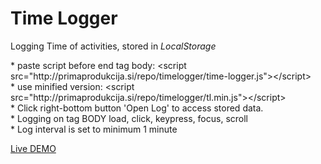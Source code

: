 <h1>Time Logger</h1>
<p>Logging Time of activities, stored in <i>LocalStorage</i></p>
<p>*	paste script before end tag body:	&lt;script src="http://primaprodukcija.si/repo/timelogger/time-logger.js"&gt;&lt;/script&gt;<br>
*	use minified version:	&lt;script src="http://primaprodukcija.si/repo/timelogger/tl.min.js"&gt;&lt;/script&gt;<br>
 *	Click right-bottom button 'Open Log' to access stored data.<br>
 *	Logging on tag BODY load, click, keypress, focus, scroll<br>
 *	Log interval is set to minimum 1 minute</p>
  <a href="http://primaprodukcija.si/repo/timelogger/" target="_blank">Live DEMO</a>
